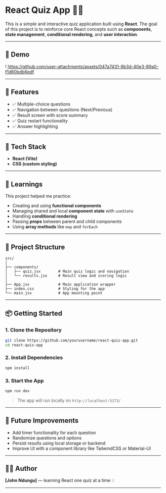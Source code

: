 # React Quiz App 🧠✨

This is a simple and interactive quiz application built using **React**. The goal of this project is to reinforce core React concepts such as **components**, **state management**, **conditional rendering**, and **user interaction**.

---

## 📸 Demo

! https://github.com/user-attachments/assets/047a7431-8b3d-40e3-89a0-f1d60bdb6edf



---

## 🚀 Features

- ✅ Multiple-choice questions
- ✅ Navigation between questions (Next/Previous)
- ✅ Result screen with score summary
- ✅ Quiz restart functionality
- ✅ Answer highlighting

---

## 🧱 Tech Stack

- **React (Vite)**
- **CSS (custom styling)**

---

## 🧠 Learnings

This project helped me practice:

- Creating and using **functional components**
- Managing shared and local **component state** with `useState`
- Handling **conditional rendering**
- Passing **props** between parent and child components
- Using **array methods** like `map` and `forEach`

---

## 📁 Project Structure

```
src/
│
├── components/
│   ├── quiz.jsx        # Main quiz logic and navigation
│   └── results.jsx     # Result view and scoring logic
│
├── App.jsx             # Main application wrapper
├── index.css           # Styling for the app
└── main.jsx            # App mounting point
```

---

## 📦 Getting Started

### 1. Clone the Repository

```bash
git clone https://github.com/yourusername/react-quiz-app.git
cd react-quiz-app
```

### 2. Install Dependencies

```bash
npm install
```

### 3. Start the App

```bash
npm run dev
```

> The app will run locally on `http://localhost:5173/`

---

## 📝 Future Improvements

- Add timer functionality for each question
- Randomize questions and options
- Persist results using local storage or backend
- Improve UI with a component library like TailwindCSS or Material-UI

---

## 🙋‍♂️ Author

**[John Ndungu]** — learning React one quiz at a time 💡

---
